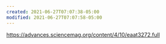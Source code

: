 ```yaml
---
created: 2021-06-27T07:07:38-05:00
modified: 2021-06-27T07:07:58-05:00
---
```


https://advances.sciencemag.org/content/4/10/eaat3272.full